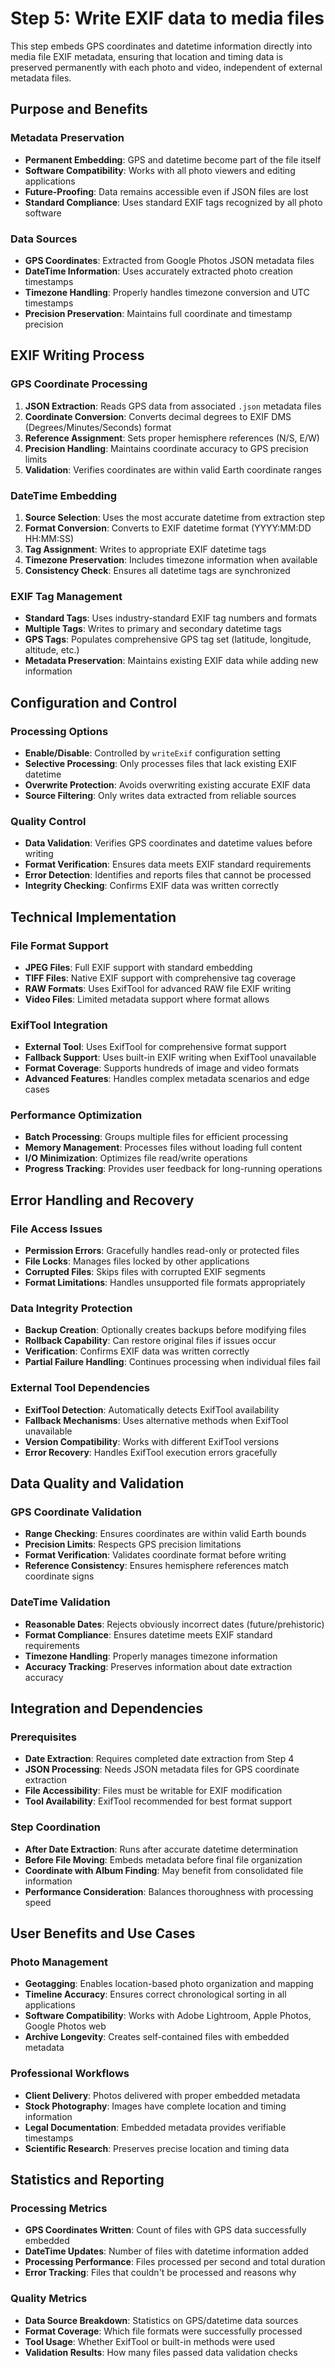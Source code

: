 # Step 5: Write EXIF data to media files

This step embeds GPS coordinates and datetime information directly into media file EXIF metadata, ensuring that location and timing data is preserved permanently with each photo and video, independent of external metadata files.

## Purpose and Benefits

### Metadata Preservation
- **Permanent Embedding**: GPS and datetime become part of the file itself
- **Software Compatibility**: Works with all photo viewers and editing applications
- **Future-Proofing**: Data remains accessible even if JSON files are lost
- **Standard Compliance**: Uses standard EXIF tags recognized by all photo software

### Data Sources
- **GPS Coordinates**: Extracted from Google Photos JSON metadata files
- **DateTime Information**: Uses accurately extracted photo creation timestamps
- **Timezone Handling**: Properly handles timezone conversion and UTC timestamps
- **Precision Preservation**: Maintains full coordinate and timestamp precision

## EXIF Writing Process

### GPS Coordinate Processing
1. **JSON Extraction**: Reads GPS data from associated `.json` metadata files
2. **Coordinate Conversion**: Converts decimal degrees to EXIF DMS (Degrees/Minutes/Seconds) format
3. **Reference Assignment**: Sets proper hemisphere references (N/S, E/W)
4. **Precision Handling**: Maintains coordinate accuracy to GPS precision limits
5. **Validation**: Verifies coordinates are within valid Earth coordinate ranges

### DateTime Embedding
1. **Source Selection**: Uses the most accurate datetime from extraction step
2. **Format Conversion**: Converts to EXIF datetime format (YYYY:MM:DD HH:MM:SS)
3. **Tag Assignment**: Writes to appropriate EXIF datetime tags
4. **Timezone Preservation**: Includes timezone information when available
5. **Consistency Check**: Ensures all datetime tags are synchronized

### EXIF Tag Management
- **Standard Tags**: Uses industry-standard EXIF tag numbers and formats
- **Multiple Tags**: Writes to primary and secondary datetime tags
- **GPS Tags**: Populates comprehensive GPS tag set (latitude, longitude, altitude, etc.)
- **Metadata Preservation**: Maintains existing EXIF data while adding new information

## Configuration and Control

### Processing Options
- **Enable/Disable**: Controlled by `writeExif` configuration setting
- **Selective Processing**: Only processes files that lack existing EXIF datetime
- **Overwrite Protection**: Avoids overwriting existing accurate EXIF data
- **Source Filtering**: Only writes data extracted from reliable sources

### Quality Control
- **Data Validation**: Verifies GPS coordinates and datetime values before writing
- **Format Verification**: Ensures data meets EXIF standard requirements
- **Error Detection**: Identifies and reports files that cannot be processed
- **Integrity Checking**: Confirms EXIF data was written correctly

## Technical Implementation

### File Format Support
- **JPEG Files**: Full EXIF support with standard embedding
- **TIFF Files**: Native EXIF support with comprehensive tag coverage
- **RAW Formats**: Uses ExifTool for advanced RAW file EXIF writing
- **Video Files**: Limited metadata support where format allows

### ExifTool Integration
- **External Tool**: Uses ExifTool for comprehensive format support
- **Fallback Support**: Uses built-in EXIF writing when ExifTool unavailable
- **Format Coverage**: Supports hundreds of image and video formats
- **Advanced Features**: Handles complex metadata scenarios and edge cases

### Performance Optimization
- **Batch Processing**: Groups multiple files for efficient processing
- **Memory Management**: Processes files without loading full content
- **I/O Minimization**: Optimizes file read/write operations
- **Progress Tracking**: Provides user feedback for long-running operations

## Error Handling and Recovery

### File Access Issues
- **Permission Errors**: Gracefully handles read-only or protected files
- **File Locks**: Manages files locked by other applications
- **Corrupted Files**: Skips files with corrupted EXIF segments
- **Format Limitations**: Handles unsupported file formats appropriately

### Data Integrity Protection
- **Backup Creation**: Optionally creates backups before modifying files
- **Rollback Capability**: Can restore original files if issues occur
- **Verification**: Confirms EXIF data was written correctly
- **Partial Failure Handling**: Continues processing when individual files fail

### External Tool Dependencies
- **ExifTool Detection**: Automatically detects ExifTool availability
- **Fallback Mechanisms**: Uses alternative methods when ExifTool unavailable
- **Version Compatibility**: Works with different ExifTool versions
- **Error Recovery**: Handles ExifTool execution errors gracefully

## Data Quality and Validation

### GPS Coordinate Validation
- **Range Checking**: Ensures coordinates are within valid Earth bounds
- **Precision Limits**: Respects GPS precision limitations
- **Format Verification**: Validates coordinate format before writing
- **Reference Consistency**: Ensures hemisphere references match coordinate signs

### DateTime Validation
- **Reasonable Dates**: Rejects obviously incorrect dates (future/prehistoric)
- **Format Compliance**: Ensures datetime meets EXIF standard requirements
- **Timezone Handling**: Properly manages timezone information
- **Accuracy Tracking**: Preserves information about date extraction accuracy

## Integration and Dependencies

### Prerequisites
- **Date Extraction**: Requires completed date extraction from Step 4
- **JSON Processing**: Needs JSON metadata files for GPS coordinate extraction
- **File Accessibility**: Files must be writable for EXIF modification
- **Tool Availability**: ExifTool recommended for best format support

### Step Coordination
- **After Date Extraction**: Runs after accurate datetime determination
- **Before File Moving**: Embeds metadata before final file organization
- **Coordinate with Album Finding**: May benefit from consolidated file information
- **Performance Consideration**: Balances thoroughness with processing speed

## User Benefits and Use Cases

### Photo Management
- **Geotagging**: Enables location-based photo organization and mapping
- **Timeline Accuracy**: Ensures correct chronological sorting in all applications
- **Software Compatibility**: Works with Adobe Lightroom, Apple Photos, Google Photos web
- **Archive Longevity**: Creates self-contained files with embedded metadata

### Professional Workflows
- **Client Delivery**: Photos delivered with proper embedded metadata
- **Stock Photography**: Images have complete location and timing information
- **Legal Documentation**: Embedded metadata provides verifiable timestamps
- **Scientific Research**: Preserves precise location and timing data

## Statistics and Reporting

### Processing Metrics
- **GPS Coordinates Written**: Count of files with GPS data successfully embedded
- **DateTime Updates**: Number of files with datetime information added
- **Processing Performance**: Files processed per second and total duration
- **Error Tracking**: Files that couldn't be processed and reasons why

### Quality Metrics
- **Data Source Breakdown**: Statistics on GPS/datetime data sources
- **Format Coverage**: Which file formats were successfully processed
- **Tool Usage**: Whether ExifTool or built-in methods were used
- **Validation Results**: How many files passed data validation checks